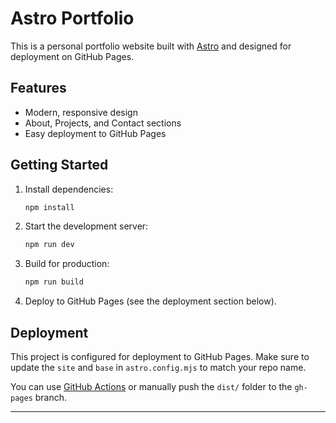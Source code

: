 # Astro Portfolio

This is a personal portfolio website built with [Astro](https://astro.build/) and designed for deployment on GitHub Pages.

## Features
- Modern, responsive design
- About, Projects, and Contact sections
- Easy deployment to GitHub Pages

## Getting Started

1. Install dependencies:
   ```bash
   npm install
   ```
2. Start the development server:
   ```bash
   npm run dev
   ```
3. Build for production:
   ```bash
   npm run build
   ```
4. Deploy to GitHub Pages (see the deployment section below).

## Deployment

This project is configured for deployment to GitHub Pages. Make sure to update the `site` and `base` in `astro.config.mjs` to match your repo name.

You can use [GitHub Actions](https://docs.astro.build/en/guides/deploy/github/) or manually push the `dist/` folder to the `gh-pages` branch.

---
